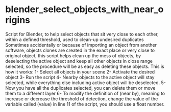 # blender_select_objects_with_near_origins
Script for Blender, to help select objects that sit very close to each other, within a defined threshold, used to clean-up undesired duplicates
Sometimes accidentally or because of importing an object from another software, objects clones are created in the exact place or very close to original object, this script helps clean up the mess of objects, by deselecting the active object and keep all other objects in close range selected, so the procedure will be as easy as deleting these objects.
This is how it works:
1- Select all objects in your scene
2- Activate the desired object
3- Run the script
4- Nearby objects to the active object will stay selected, while everything else including active object will be deselected.
5- Now you have all the duplicates selected, you can delete them or move them to a different layer
6- To modify the definition of (near by), meaning to increase or decrease the threshold of detection, change the value of the variable called (value) in line 11 of the script, you should use a float number.
